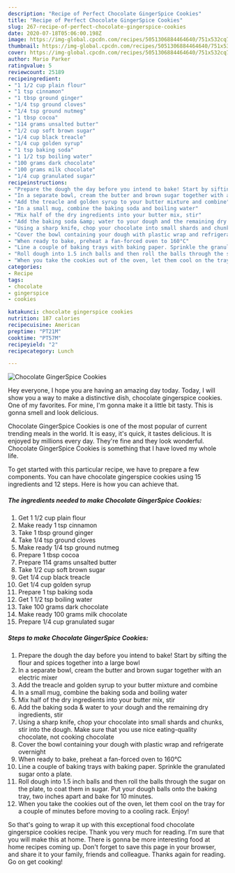 ```yaml
---
description: "Recipe of Perfect Chocolate GingerSpice Cookies"
title: "Recipe of Perfect Chocolate GingerSpice Cookies"
slug: 267-recipe-of-perfect-chocolate-gingerspice-cookies
date: 2020-07-18T05:06:00.198Z
image: https://img-global.cpcdn.com/recipes/5051306884464640/751x532cq70/chocolate-gingerspice-cookies-recipe-main-photo.jpg
thumbnail: https://img-global.cpcdn.com/recipes/5051306884464640/751x532cq70/chocolate-gingerspice-cookies-recipe-main-photo.jpg
cover: https://img-global.cpcdn.com/recipes/5051306884464640/751x532cq70/chocolate-gingerspice-cookies-recipe-main-photo.jpg
author: Mario Parker
ratingvalue: 5
reviewcount: 25189
recipeingredient:
- "1 1/2 cup plain flour"
- "1 tsp cinnamon"
- "1 tbsp ground ginger"
- "1/4 tsp ground cloves"
- "1/4 tsp ground nutmeg"
- "1 tbsp cocoa"
- "114 grams unsalted butter"
- "1/2 cup soft brown sugar"
- "1/4 cup black treacle"
- "1/4 cup golden syrup"
- "1 tsp baking soda"
- "1 1/2 tsp boiling water"
- "100 grams dark chocolate"
- "100 grams milk chocolate"
- "1/4 cup granulated sugar"
recipeinstructions:
- "Prepare the dough the day before you intend to bake! Start by sifting the flour and spices together into a large bowl"
- "In a separate bowl, cream the butter and brown sugar together with an electric mixer"
- "Add the treacle and golden syrup to your butter mixture and combine"
- "In a small mug, combine the baking soda and boiling water"
- "Mix half of the dry ingredients into your butter mix, stir"
- "Add the baking soda &amp; water to your dough and the remaining dry ingredients, stir"
- "Using a sharp knife, chop your chocolate into small shards and chunks, stir into the dough. Make sure that you use nice eating-quality chocolate, not cooking chocolate"
- "Cover the bowl containing your dough with plastic wrap and refrigerate overnight"
- "When ready to bake, preheat a fan-forced oven to 160°C"
- "Line a couple of baking trays with baking paper. Sprinkle the granulated sugar onto a plate."
- "Roll dough into 1.5 inch balls and then roll the balls through the sugar on the plate, to coat them in sugar. Put your dough balls onto the baking tray, two inches apart and bake for 10 minutes."
- "When you take the cookies out of the oven, let them cool on the tray for a couple of minutes before moving to a cooling rack. Enjoy!"
categories:
- Recipe
tags:
- chocolate
- gingerspice
- cookies

katakunci: chocolate gingerspice cookies 
nutrition: 187 calories
recipecuisine: American
preptime: "PT21M"
cooktime: "PT57M"
recipeyield: "2"
recipecategory: Lunch

---
```



![Chocolate GingerSpice Cookies](https://img-global.cpcdn.com/recipes/5051306884464640/751x532cq70/chocolate-gingerspice-cookies-recipe-main-photo.jpg)

Hey everyone, I hope you are having an amazing day today. Today, I will show you a way to make a distinctive dish, chocolate gingerspice cookies. One of my favorites. For mine, I'm gonna make it a little bit tasty. This is gonna smell and look delicious.

Chocolate GingerSpice Cookies is one of the most popular of current trending meals in the world. It is easy, it's quick, it tastes delicious. It is enjoyed by millions every day. They're fine and they look wonderful. Chocolate GingerSpice Cookies is something that I have loved my whole life.




To get started with this particular recipe, we have to prepare a few components. You can have chocolate gingerspice cookies using 15 ingredients and 12 steps. Here is how you can achieve that.

<!--inarticleads1-->

##### The ingredients needed to make Chocolate GingerSpice Cookies:

1. Get 1 1/2 cup plain flour
1. Make ready 1 tsp cinnamon
1. Take 1 tbsp ground ginger
1. Take 1/4 tsp ground cloves
1. Make ready 1/4 tsp ground nutmeg
1. Prepare 1 tbsp cocoa
1. Prepare 114 grams unsalted butter
1. Take 1/2 cup soft brown sugar
1. Get 1/4 cup black treacle
1. Get 1/4 cup golden syrup
1. Prepare 1 tsp baking soda
1. Get 1 1/2 tsp boiling water
1. Take 100 grams dark chocolate
1. Make ready 100 grams milk chocolate
1. Prepare 1/4 cup granulated sugar




<!--inarticleads2-->

##### Steps to make Chocolate GingerSpice Cookies:

1. Prepare the dough the day before you intend to bake! Start by sifting the flour and spices together into a large bowl
1. In a separate bowl, cream the butter and brown sugar together with an electric mixer
1. Add the treacle and golden syrup to your butter mixture and combine
1. In a small mug, combine the baking soda and boiling water
1. Mix half of the dry ingredients into your butter mix, stir
1. Add the baking soda &amp; water to your dough and the remaining dry ingredients, stir
1. Using a sharp knife, chop your chocolate into small shards and chunks, stir into the dough. Make sure that you use nice eating-quality chocolate, not cooking chocolate
1. Cover the bowl containing your dough with plastic wrap and refrigerate overnight
1. When ready to bake, preheat a fan-forced oven to 160°C
1. Line a couple of baking trays with baking paper. Sprinkle the granulated sugar onto a plate.
1. Roll dough into 1.5 inch balls and then roll the balls through the sugar on the plate, to coat them in sugar. Put your dough balls onto the baking tray, two inches apart and bake for 10 minutes.
1. When you take the cookies out of the oven, let them cool on the tray for a couple of minutes before moving to a cooling rack. Enjoy!




So that's going to wrap it up with this exceptional food chocolate gingerspice cookies recipe. Thank you very much for reading. I'm sure that you will make this at home. There is gonna be more interesting food at home recipes coming up. Don't forget to save this page in your browser, and share it to your family, friends and colleague. Thanks again for reading. Go on get cooking!
